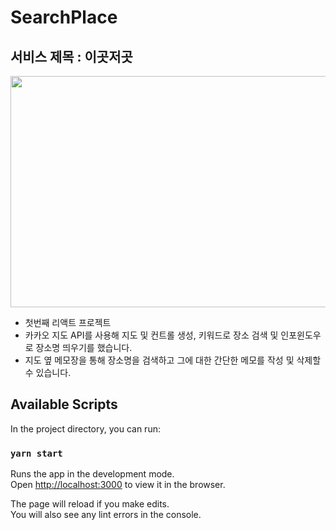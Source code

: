 # SearchPlace 


## 서비스 제목 :  이곳저곳

<img src="![tart-test](https://user-images.githubusercontent.com/51810552/97827124-b9d9cc80-1d06-11eb-93d9-abb45db32559.PNG)
"  width="700" height="370">

- 첫번째 리액트 프로젝트
- 카카오 지도 API를 사용해 지도 및 컨트롤 생성, 키워드로 장소 검색 및 인포윈도우로 장소명 띄우기를 했습니다.
- 지도 옆 메모장을 통해 장소명을 검색하고 그에 대한 간단한 메모를 작성 및 삭제할 수 있습니다.



## Available Scripts

In the project directory, you can run:

### `yarn start`

Runs the app in the development mode.\
Open [http://localhost:3000](http://localhost:3000) to view it in the browser.

The page will reload if you make edits.\
You will also see any lint errors in the console.


